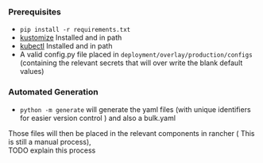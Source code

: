 ### Prerequisites 
- `pip install -r requirements.txt`
- [kustomize](https://kubectl.docs.kubernetes.io/references/kustomize) Installed and in path
- [kubectl](https://kubectl.docs.kubernetes.io/installation/kubectl) Installed and in path
- A valid config.py file placed in `deployment/overlay/production/configs` (containing the relevant secrets that will over write the blank default values)


### Automated Generation

- `python -m generate` will generate the yaml files (with unique identifiers for easier version control ) and also a bulk.yaml  


Those files will then be placed in the relevant components in rancher ( This is still a manual process),  
TODO   explain  this process 
